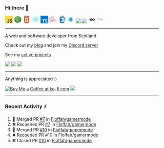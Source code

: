 ### Hi there 👋

<img src="https://raw.githubusercontent.com/github/explore/80688e429a7d4ef2fca1e82350fe8e3517d3494d/topics/javascript/javascript.png" height="25"/>  <img src="https://raw.githubusercontent.com/github/explore/80688e429a7d4ef2fca1e82350fe8e3517d3494d/topics/nodejs/nodejs.png" height="25"/>  <img src="https://raw.githubusercontent.com/github/explore/80688e429a7d4ef2fca1e82350fe8e3517d3494d/topics/html/html.png" height="25"/>  <img src="https://raw.githubusercontent.com/github/explore/80688e429a7d4ef2fca1e82350fe8e3517d3494d/topics/react/react.png" height="25"/>  <img src="https://raw.githubusercontent.com/github/explore/80688e429a7d4ef2fca1e82350fe8e3517d3494d/topics/typescript/typescript.png" height="25"/>  <img src="https://raw.githubusercontent.com/github/explore/80688e429a7d4ef2fca1e82350fe8e3517d3494d/topics/sass/sass.png" height="25"/>  <img src="https://raw.githubusercontent.com/github/explore/80688e429a7d4ef2fca1e82350fe8e3517d3494d/topics/css/css.png" height="25"/>  <img src="https://raw.githubusercontent.com/github/explore/80688e429a7d4ef2fca1e82350fe8e3517d3494d/topics/webpack/webpack.png" height="25"/>  <img src="https://avatars0.githubusercontent.com/u/20165699?s=200&v=4" height="25"/>  <img src="https://avatars1.githubusercontent.com/u/12101536?s=200&v=4" height="25"/>
<img src="https://raw.githubusercontent.com/github/explore/80688e429a7d4ef2fca1e82350fe8e3517d3494d/topics/go/go.png" height="25"/>
<img src="https://raw.githubusercontent.com/github/explore/80688e429a7d4ef2fca1e82350fe8e3517d3494d/topics/java/java.png" height="25"/>

---

A web and software developer from Scotland.

Check out my [blog](https://blog.floffah.dev) and join my [Discord server](https://discord.gg/bc8Y2y9)

See my [active projects](projects.md)

<img src="https://github-readme-stats.vercel.app/api?username=floffah&count_private=true&show_icons=true&theme=dark" height="150"/> <img src="https://github-readme-stats.vercel.app/api/top-langs/?username=floffah&layout=compact&theme=dark" height="150"/>
<img src="https://github-profile-trophy.vercel.app/?username=floffah&theme=onedark"/>

---
Anything is appreciated :)

<a href='https://ko-fi.com/V7V1104TP' target='_blank'><img height='36' style='border:0px;height:36px;' src='https://cdn.ko-fi.com/cdn/kofi1.png?v=2' border='0' alt='Buy Me a Coffee at ko-fi.com' /></a>
<a href="https://www.buymeacoffee.com/floffah"><img height='36' src="https://img.buymeacoffee.com/button-api/?text=Buy me a cup of tea&emoji=🍵&slug=floffah&button_colour=5F7FFF&font_colour=ffffff&font_family=Cookie&outline_colour=000000&coffee_colour=FFDD00"></a>

---
### Recent Activity ⚡
<!--START_SECTION:activity-->
1. 🎉 Merged PR [#7](https://github.com/Floffah/gamermode/pull/7) in [Floffah/gamermode](https://github.com/Floffah/gamermode)
2. ❌ Reopened PR [#7](https://github.com/Floffah/gamermode/pull/7) in [Floffah/gamermode](https://github.com/Floffah/gamermode)
3. 🎉 Merged PR [#10](https://github.com/Floffah/gamermode/pull/10) in [Floffah/gamermode](https://github.com/Floffah/gamermode)
4. ❌ Reopened PR [#10](https://github.com/Floffah/gamermode/pull/10) in [Floffah/gamermode](https://github.com/Floffah/gamermode)
5. ❌ Closed PR [#10](https://github.com/Floffah/gamermode/pull/10) in [Floffah/gamermode](https://github.com/Floffah/gamermode)
<!--END_SECTION:activity-->
